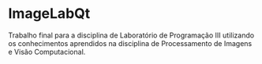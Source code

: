 # ImageLabQt
Trabalho final para a disciplina de Laboratório de Programação III utilizando os conhecimentos aprendidos na disciplina de Processamento de Imagens e Visão Computacional.
